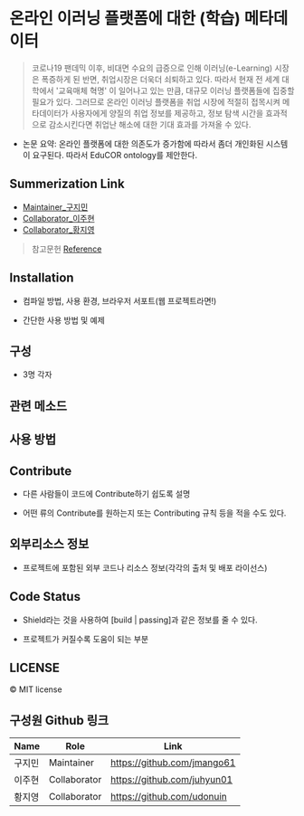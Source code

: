 # 온라인 이러닝 플랫폼에 대한 (학습) 메타데이터

> 코로나19 팬데믹 이후, 비대면 수요의 급증으로 인해 이러닝(e-Learning) 시장은 폭증하게 된 반면, 취업시장은 더욱더 쇠퇴하고 있다. 따라서 현재 전 세계 대학에서 '교육매체 혁명' 이 일어나고 있는 만큼, 대규모 이러닝 플랫폼들에 집중할 필요가 있다. 그러므로 온라인 이러닝 플랫폼을 취업 시장에 적절히 접목시켜 메타데이터가 사용자에게 양질의 취업 정보를 제공하고, 정보 탐색 시간을 효과적으로 감소시킨다면 취업난 해소에 대한 기대 효과를 가져올 수 있다.

+ 논문 요약: 온라인 플랫폼에 대한 의존도가 증가함에 따라서 좀더 개인화된 시스템 이 요구된다.
따라서 EduCOR ontology를 제안한다.

## Summerization Link

+ [Maintainer_구지민](https://github.com/jmango61/metadata-about-E-learning-platform/blob/c5f83398c2482cddc7ee27881bc630d5a5195402/2128194_Gu%20Jimin.md)
+ [Collaborator_이주현](https://github.com/jmango61/metadata-about-E-learning-platform/blob/c5f83398c2482cddc7ee27881bc630d5a5195402/2036847_Lee%20Joohyun.md)
+ [Collaborator_황지영](https://github.com/jmango61/metadata-about-E-learning-platform/blob/c5f83398c2482cddc7ee27881bc630d5a5195402/2140072_Hwang%20Jiyoung.md)

>참고문헌 [Reference](https://arxiv.org/abs/2107.05522)

## Installation

- 컴파일 방법, 사용 환경, 브라우저 서포트(웹 프로젝트라면!)

- 간단한 사용 방법 및 예제

## 구성

+ 3명 각자

## 관련 메소드

## 사용 방법

## Contribute
- 다른 사람들이 코드에 Contribute하기 쉽도록 설명

- 어떤 류의 Contribute를 원하는지 또는 Contributing 규칙 등을 적을 수도 있다.

## 외부리소스 정보
- 프로젝트에 포함된 외부 코드나 리소스 정보(각각의 출처 및 배포 라이선스)

## Code Status

- Shield라는 것을 사용하여 [build | passing]과 같은 정보를 줄 수 있다.

- 프로젝트가 커질수록 도움이 되는 부분

## LICENSE

© MIT license

## 구성원 Github 링크

Name|Role|Link
---|---|---|
구지민|Maintainer|https://github.com/jmango61|
이주현|Collaborator|https://github.com/juhyun01|
황지영|Collaborator|https://github.com/udonuin|
